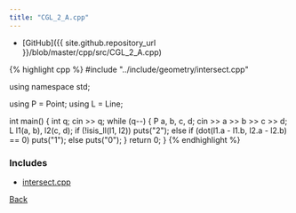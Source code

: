 ```yaml
---
title: "CGL_2_A.cpp"
---
```


- [GitHub]({{ site.github.repository_url }}/blob/master/cpp/src/CGL_2_A.cpp)

{% highlight cpp %}
#include "../include/geometry/intersect.cpp"

using namespace std;

using P = Point<float11>;
using L = Line<float11>;

int main() {
  int q;
  cin >> q;
  while (q--) {
    P a, b, c, d;
    cin >> a >> b >> c >> d;
    L l1(a, b), l2(c, d);
    if (!isis_ll(l1, l2))
      puts("2");
    else if (dot(l1.a - l1.b, l2.a - l2.b) == 0)
      puts("1");
    else
      puts("0");
  }
  return 0;
}
{% endhighlight %}

### Includes

- [intersect.cpp](../include/geometry/intersect)

[Back](..)
